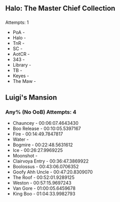 ## Halo: The Master Chief Collection
### 
   Attempts: 1
- PoA - 
- Halo - 
- TnR - 
- SC - 
- AotCR - 
- 343 - 
- Library - 
- TB - 
- Keyes - 
- The Maw - 
## Luigi's Mansion
### Any% (No OoB) Attempts: 4
- Chauncey - 00:06:07.4643430
- Boo Release - 00:10:05.5397167
- Fire - 00:14:49.7847817
- Water - 
- Bogmire - 00:22:48.5631612
- Ice - 00:26:27.9969225
- Moonshot - 
- Clairvoya Entry - 00:36:47.3869922
- Boolossus - 00:43:06.0706352
- Goofy Ahh Uncle - 00:47:20.8309070
- The Roof - 00:52:01.9289125
- Weston - 00:57:15.9697243
- Van Gore - 01:00:05.6459678
- King Boo - 01:04:33.9982793
